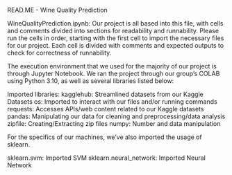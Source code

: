 READ.ME - Wine Quality Prediction

WineQualityPrediction.ipynb: Our project is all based into this file, with cells and comments divided into sections 
for readability and runnability. Please run the cells in order, starting with the first cell to import the necessary files for our project. 
Each cell is divided with comments and expected outputs to check for correctness of runnability.

The execution environment that we used for the majority of our project is through Jupyter Notebook. 
We ran the project through our group’s COLAB using Python 3.10, as well as several libraries listed below:

Imported libraries: 
kagglehub: Streamlined datasets from our Kaggle Datasets
os: Imported to interact with our files and/or running commands
requests: Accesses APIs/web content related to our Kaggle datasets
pandas: Manipulating our data for cleaning and preprocessing/data analysis
zipfile: Creating/Extracting zip files
numpy: Number and data manipulation

For the specifics of our machines, we’ve also imported the usage of sklearn.

sklearn.svm: Imported SVM
sklearn.neural_network: Imported Neural Network
